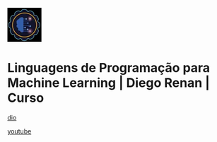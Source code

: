 ![alt text](image.png)

# Linguagens de Programação para Machine Learning | Diego Renan | Curso

[dio](https://web.dio.me/course/linguagens-de-programacao-para-ml/learning/45eb2cc6-5d3e-44f0-9911-660ef8d1391c)

[youtube](https://www.youtube.com/playlist?list=PLUFkgDlXfnjtCK4Iqpy8GMS9FeUFNXxtL)
